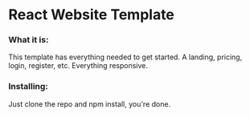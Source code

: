 # React Website Template

### What it is:

This template has everything needed to get started. A landing, pricing, login, register, etc.
Everything responsive.

### Installing:

Just clone the repo and npm install, you're done.

